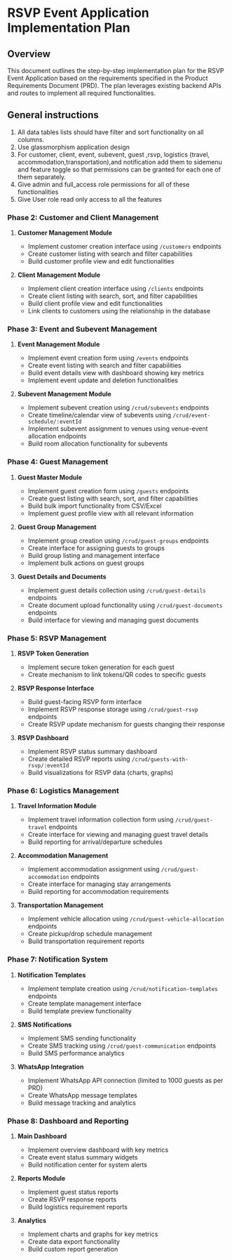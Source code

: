 # RSVP Event Application Implementation Plan

## Overview
This document outlines the step-by-step implementation plan for the RSVP Event Application based on the requirements specified in the Product Requirements Document (PRD). The plan leverages existing backend APIs and routes to implement all required functionalities.

## General instructions

1. All data tables lists should have filter and sort functionality on all columns.
2. Use glassmorphism application design 
3. For customer, client, event, subevent, guest ,rsvp, logistics (travel, accommodation,transportation),and notification add them to sidemenu and feature toggle so that permissions can be granted for each one of them separately. 
4. Give admin and full_access role permissions for all of these functionalities
5. Give User role read only access to all the features 

### Phase 2: Customer and Client Management
1. **Customer Management Module**
   - Implement customer creation interface using `/customers` endpoints
   - Create customer listing with search and filter capabilities
   - Build customer profile view and edit functionalities

2. **Client Management Module**
   - Implement client creation interface using `/clients` endpoints
   - Create client listing with search, sort, and filter capabilities
   - Build client profile view and edit functionalities
   - Link clients to customers using the relationship in the database

### Phase 3: Event and Subevent Management
1. **Event Management Module**
   - Implement event creation form using `/events` endpoints
   - Create event listing with search and filter capabilities
   - Build event details view with dashboard showing key metrics
   - Implement event update and deletion functionalities

2. **Subevent Management Module**
   - Implement subevent creation using `/crud/subevents` endpoints
   - Create timeline/calendar view of subevents using `/crud/event-schedule/:eventId`
   - Implement subevent assignment to venues using venue-event allocation endpoints
   - Build room allocation functionality for subevents

### Phase 4: Guest Management
1. **Guest Master Module**
   - Implement guest creation form using `/guests` endpoints
   - Create guest listing with search, sort, and filter capabilities
   - Build bulk import functionality from CSV/Excel
   - Implement guest profile view with all relevant information

2. **Guest Group Management**
   - Implement group creation using `/crud/guest-groups` endpoints
   - Create interface for assigning guests to groups
   - Build group listing and management interface
   - Implement bulk actions on guest groups

3. **Guest Details and Documents**
   - Implement guest details collection using `/crud/guest-details` endpoints
   - Create document upload functionality using `/crud/guest-documents` endpoints
   - Build interface for viewing and managing guest documents

### Phase 5: RSVP Management
1. **RSVP Token Generation**
   - Implement secure token generation for each guest
   - Create mechanism to link tokens/QR codes to specific guests

2. **RSVP Response Interface**
   - Build guest-facing RSVP form interface
   - Implement RSVP response storage using `/crud/guest-rsvp` endpoints
   - Create RSVP update mechanism for guests changing their response

3. **RSVP Dashboard**
   - Implement RSVP status summary dashboard
   - Create detailed RSVP reports using `/crud/guests-with-rsvp/:eventId`
   - Build visualizations for RSVP data (charts, graphs)

### Phase 6: Logistics Management
1. **Travel Information Module**
   - Implement travel information collection form using `/crud/guest-travel` endpoints
   - Create interface for viewing and managing guest travel details
   - Build reporting for arrival/departure schedules

2. **Accommodation Management**
   - Implement accommodation assignment using `/crud/guest-accommodation` endpoints
   - Create interface for managing stay arrangements
   - Build reporting for accommodation requirements

3. **Transportation Management**
   - Implement vehicle allocation using `/crud/guest-vehicle-allocation` endpoints
   - Create pickup/drop schedule management
   - Build transportation requirement reports

### Phase 7: Notification System
1. **Notification Templates**
   - Implement template creation using `/crud/notification-templates` endpoints
   - Create template management interface
   - Build template preview functionality


3. **SMS Notifications**
   - Implement SMS sending functionality
   - Create SMS tracking using `/crud/guest-communication` endpoints
   - Build SMS performance analytics

4. **WhatsApp Integration**
   - Implement WhatsApp API connection (limited to 1000 guests as per PRD)
   - Create WhatsApp message templates
   - Build message tracking and analytics

### Phase 8: Dashboard and Reporting
1. **Main Dashboard**
   - Implement overview dashboard with key metrics
   - Create event status summary widgets
   - Build notification center for system alerts

2. **Reports Module**
   - Implement guest status reports
   - Create RSVP response reports
   - Build logistics requirement reports

3. **Analytics**
   - Implement charts and graphs for key metrics
   - Create data export functionality
   - Build custom report generation


